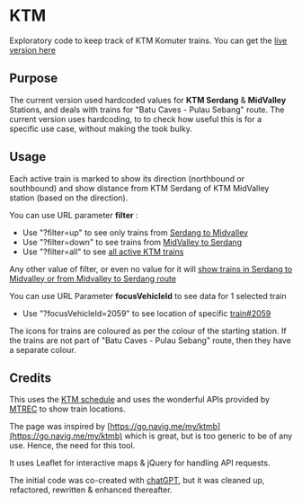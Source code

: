 # KTM
Exploratory code to keep track of KTM Komuter trains. You can get the [live version here](https://arun-ks.github.io/KTM/)

## Purpose
The current version used hardcoded values for **KTM Serdang** & **MidValley** Stations, and deals with trains for "Batu Caves - Pulau Sebang" route.
The current version uses hardcoding, to to check how useful this is for a specific use case, without making the took bulky.

## Usage
Each active train is marked to show its direction (northbound or southbound) and show distance from KTM Serdang of KTM MidValley station (based on the direction).

You can use URL parameter **filter** :
- Use "?filter=up" to see only trains from [Serdang to Midvalley](https://arun-ks.github.io/KTM/?filter=up)
- Use "?filter=down" to see trains from [MidValley to Serdang](https://arun-ks.github.io/KTM/?filter=down)
- Use "?filter=all" to see [all active KTM trains](https://arun-ks.github.io/KTM/?filter=all)

Any other value of filter, or even no value for it will [show trains in Serdang to Midvalley or from Midvalley to Serdang route](https://arun-ks.github.io/KTM/)

You can use URL Parameter **focusVehicleId** to see data for 1 selected train
- Use "?focusVehicleId=2059" to see location of specific [train#2059](https://arun-ks.github.io/KTM/?focusVehicleId=2059)

The icons for trains are coloured as per the colour of the starting station. If the trains are not part of "Batu Caves - Pulau Sebang" route, then they have a separate colour.


## Credits
This uses the [KTM schedule](https://www.ktmb.com.my/TrainTime.html) and uses the wonderful APIs provided by [MTREC](https://www.mtrec.name.my/api.html) to show train locations.

The page was inspired by [https://go.navig.me/my/ktmb](https://go.navig.me/my/ktmb) which is great, but is too generic to be of any use. Hence, the need for this tool.

It uses Leaflet for interactive maps & jQuery for handling API requests. 

The initial code was co-created with [chatGPT](https://chatgpt.com), but it was cleaned up, refactored, rewritten & enhanced thereafter.
